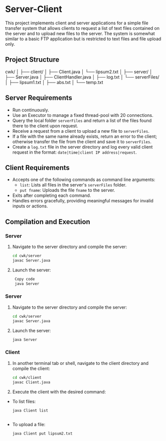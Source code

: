 # Server-Client
This project implements client and server applications for a simple file transfer system that allows clients to request a list of text files contained on the server and to upload new files to the server. The system is somewhat similar to a basic FTP application but is restricted to text files and file upload only.

## Project Structure
cwk/
│
├── client/
│ ├── Client.java
│ └── lipsum2.txt
│
├── server/
│ ├── Server.java
│ ├── ClientHandler.java
│ ├── log.txt
│ └── serverFiles/
│     ├── lipsum1.txt
│     ├── abs.txt
│     └── temp.txt


## Server Requirements

- Run continuously.
- Use an Executor to manage a fixed thread-pool with 20 connections.
- Query the local folder `serverFiles` and return a list of the files found there to the client upon request.
- Receive a request from a client to upload a new file to `serverFiles`.
- If a file with the same name already exists, return an error to the client; otherwise transfer the file from the client and save it to `serverFiles`.
- Create a `log.txt` file in the server directory and log every valid client request in the format: `date|time|client IP address|request`.

## Client Requirements

- Accepts one of the following commands as command line arguments:
  - `list`: Lists all files in the server's `serverFiles` folder.
  - `put fname`: Uploads the file `fname` to the server.
- Exits after completing each command.
- Handles errors gracefully, providing meaningful messages for invalid inputs or actions.

## Compilation and Execution

### Server

1. Navigate to the server directory and compile the server:
   ```sh
   cd cwk/server
   javac Server.java
   
2. Launch the server:
   ```sh
    Copy code
    java Server

### Server

1. Navigate to the server directory and compile the server:
   ```sh
   cd cwk/server
   javac Server.java
   
2. Launch the server:
   ```sh
   java Server

### Client

1. In another terminal tab or shell, navigate to the client directory and compile the client:
   ```sh
   cd cwk/client
   javac Client.java

2. Execute the client with the desired command:

  - To list files:
    ```sh
    java Client list
  
  - To upload a file:
    ```sh
    java Client put lipsum2.txt

